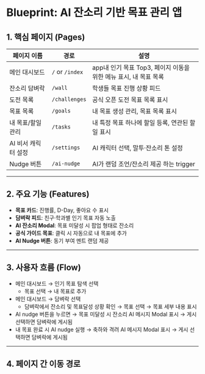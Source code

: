 # Blueprint: AI 잔소리 기반 목표 관리 앱

## 1. 핵심 페이지 (Pages)
| 페이지 이름       | 경로         | 설명                              |
|------------------|------------|----------------------------------|
| 메인 대시보드      | `/` or `/index`  | app내 인기 목표 Top3, 페이지 이동을 위한 메뉴 표시, 내 목표 목록 |
| 잔소리 담벼락      | `/wall`     | 학생들 목표 진행 상황 피드          |
| 도전 목록     | `/challenges`    | 공식 오픈 도전 목표 목록 표시 |
| 목표 목록     | `/goals`    | 내 목표 생성 관리, 목표 목록 표시           |
| 내 목표/할일 관리     | `/tasks`    | 내 특정 목표 하나에 할일 등록, 연관된 할일 표시 |
| AI 비서 캐릭터 설정 | `/settings`| AI 캐릭터 선택, 말투·잔소리 톤 설정 |
| Nudge 버튼        | `/ai-nudge`    | AI가 랜덤 조언/잔소리 제공 하는 trigger          |

---

## 2. 주요 기능 (Features)
- **목표 카드**: 진행률, D-Day, 좋아요 수 표시
- **담벼락 피드**: 친구·학과별 인기 목표 자동 노출
- **AI 잔소리 Modal**: 목표 미달성 시 팝업 형태로 잔소리
- **공식 가이드 목표**: 클릭 시 자동으로 내 목표에 추가
- **AI Nudge 버튼**: 동기 부여 멘트 랜덤 제공

---

## 3. 사용자 흐름 (Flow)
- 메인 대시보드 → 인기 목표 탐색 선택 
  - 목표 선택 → 내 목표로 추가 
- 메인 대시보드 → 담벼락 선택	
  - 담벼락에서 잔소리 및 목표달성 상황 확인 → 목표 선택 → 목표 세부 내용 표시
- AI nudge 버튼을 누르면 → 목표 미달성 시 잔소리 AI 메시지 Modal 표시 → 게시 선택하면 담벼락에 게시됨
- 내 목표 완료 시 AI nudge 실행 → 축하와 격려 AI 메시지 Modal 표시 → 게시 선택하면 담벼락에 게시됨   

---

## 4. 페이지 간 이동 경로
